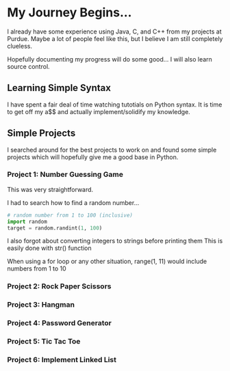 # My Journey Begins...

I already have some experience using Java, C, and C++ from my projects at Purdue.
Maybe a lot of people feel like this, but I believe I am still completely clueless. 

Hopefully documenting my progress will do some good... I will also learn source control.

## Learning Simple Syntax

I have spent a fair deal of time watching tutotials on Python syntax.
It is time to get off my a$$ and actually implement/solidify my knowledge.

## Simple Projects

I searched around for the best projects to work on and found some simple projects 
which will hopefully give me a good base in Python.

### Project 1: Number Guessing Game

This was very straightforward. 

I had to search how to find a random number...
```python
# random number from 1 to 100 (inclusive)
import random
target = random.randint(1, 100)
```

I also forgot about converting integers to strings before printing them
This is easily done with str() function

When using a for loop or any other situation, range(1, 11) would include numbers from 1 to 10 

### Project 2: Rock Paper Scissors

### Project 3: Hangman

### Project 4: Password Generator

### Project 5: Tic Tac Toe

### Project 6: Implement Linked List



